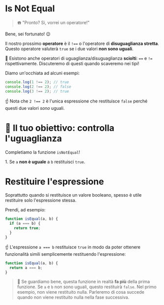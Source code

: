 # Is Not Equal

> ☎️ "Pronto? Sì, vorrei un operatore!"

Bene, sei fortunato! 😉

Il nostro prossimo **operatore** è il `!==` o l'operatore di **disuguaglianza stretta**. Questo operatore valuterà `true` se i due valori **non sono uguali**.

📖 Esistono anche operatori di uguaglianza/disuguaglianza **sciolti**: `==` e `!=` rispettivamente. Discuteremo di questi quando scaveremo nei tipi!

Diamo un'occhiata ad alcuni esempi:

```js
console.log(1 !== 2); // true
console.log(2 !== 2); // false
console.log(3 !== 2); // true
```

☝️ Nota che `2 !== 2` è l'unica espressione che restituisce `false` perché questi due valori _sono_ uguali.

# 🏁 Il tuo obiettivo: controlla l'uguaglianza

Completiamo la funzione `isNotEqual`!

1\. Se `a` **non è uguale** a `b` restituisci `true`.

# Restituire l'espressione

Soprattutto quando si restituisce un valore booleano, spesso è utile restituire solo l'espressione stessa.

Prendi, ad esempio:

```js
function isEqual(a, b) {
  if (a === b) {
    return true;
  }
}
```

☝️ L'espressione `a === b` restituisce `true` in modo da poter ottenere funzionalità simili semplicemente restituendo l'espressione:

```js
function isEqual(a, b) {
  return a === b;
}
```

> 🧐 Se guardiamo bene, questa funzione in realtà **fa più** della prima funzione. Se `a` e `b` non sono uguali, questo restituirà `false`. Nel primo esempio, non viene restituito nulla. Parleremo di cosa succede quando non viene restituito nulla nella fase successiva.
